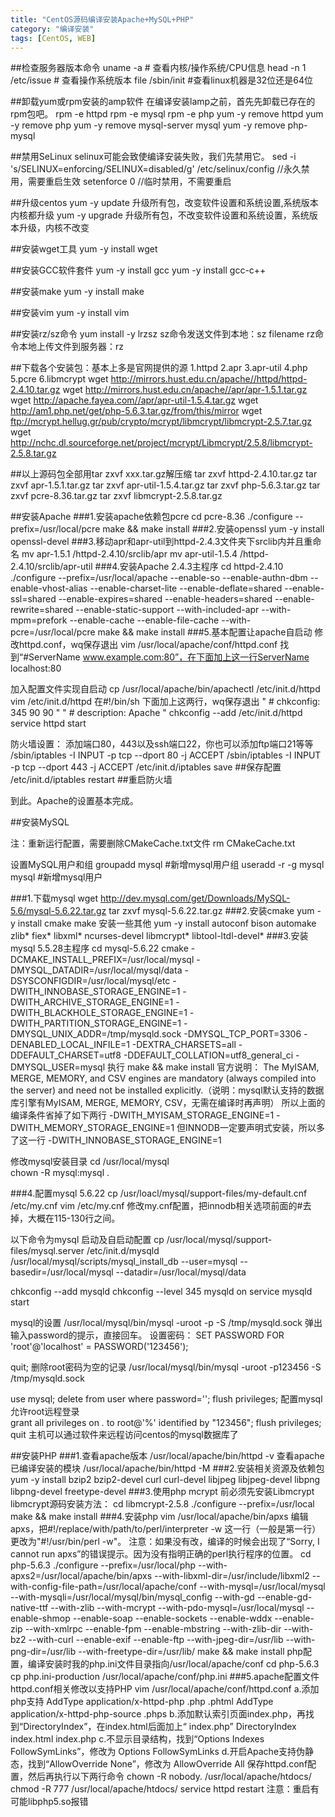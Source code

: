 ```yaml
---
title: "CentOS源码编译安装Apache+MySQL+PHP"
category: "编译安装"
tags: [CentOS, WEB]
---
```

##检查服务器版本命令
uname -a # 查看内核/操作系统/CPU信息
head -n 1 /etc/issue # 查看操作系统版本
file /sbin/init #查看linux机器是32位还是64位

##卸载yum或rpm安装的amp软件
在编译安装lamp之前，首先先卸载已存在的rpm包吧。
rpm -e httpd
rpm -e mysql
rpm -e php
yum -y remove httpd
yum -y remove php
yum -y remove mysql-server mysql
yum -y remove php-mysql

##禁用SeLinux
selinux可能会致使编译安装失败，我们先禁用它。
sed -i 's/SELINUX=enforcing/SELINUX=disabled/g' /etc/selinux/config //永久禁用，需要重启生效
setenforce 0 //临时禁用，不需要重启

##升级centos
yum -y update
升级所有包，改变软件设置和系统设置,系统版本内核都升级
yum -y upgrade
升级所有包，不改变软件设置和系统设置，系统版本升级，内核不改变

##安装wget工具
yum -y install wget

##安装GCC软件套件
yum -y install gcc
yum -y install gcc-c++

##安装make
yum -y install make

##安装vim
yum -y install vim

##安装rz/sz命令
yum install -y lrzsz
sz命令发送文件到本地：sz filename
rz命令本地上传文件到服务器：rz

##下载各个安装包：基本上多是官网提供的源
1.httpd
2.apr
3.apr-util
4.php
5.pcre
6.libmcrypt
wget http://mirrors.hust.edu.cn/apache//httpd/httpd-2.4.10.tar.gz
wget http://mirrors.hust.edu.cn/apache//apr/apr-1.5.1.tar.gz
wget http://apache.fayea.com//apr/apr-util-1.5.4.tar.gz
wget http://am1.php.net/get/php-5.6.3.tar.gz/from/this/mirror
wget ftp://mcrypt.hellug.gr/pub/crypto/mcrypt/libmcrypt/libmcrypt-2.5.7.tar.gz
wget http://nchc.dl.sourceforge.net/project/mcrypt/Libmcrypt/2.5.8/libmcrypt-2.5.8.tar.gz

##以上源码包全部用tar zxvf xxx.tar.gz解压缩
tar zxvf httpd-2.4.10.tar.gz
tar zxvf apr-1.5.1.tar.gz 
tar zxvf apr-util-1.5.4.tar.gz
tar zxvf php-5.6.3.tar.gz
tar zxvf pcre-8.36.tar.gz
tar zxvf libmcrypt-2.5.8.tar.gz

##安装Apache
###1.安装apache依赖包pcre
cd pcre-8.36
./configure --prefix=/usr/local/pcre
make && make install
###2.安装openssl
yum -y install openssl-devel
###3.移动apr和apr-util到httpd-2.4.3文件夹下srclib内并且重命名
mv apr-1.5.1 /httpd-2.4.10/srclib/apr
mv apr-util-1.5.4 /httpd-2.4.10/srclib/apr-util
###4.安装Apache 2.4.3主程序
cd httpd-2.4.10
./configure --prefix=/usr/local/apache --enable-so --enable-authn-dbm --enable-vhost-alias --enable-charset-lite --enable-deflate=shared --enable-ssl=shared --enable-expires=shared --enable-headers=shared --enable-rewrite=shared --enable-static-support --with-included-apr --with-mpm=prefork --enable-cache --enable-file-cache --with-pcre=/usr/local/pcre
make && make install
###5.基本配置让apache自启动
修改httpd.conf，wq保存退出
vim /usr/local/apache/conf/httpd.conf
找到“#ServerName www.example.com:80”，在下面加上这一行ServerName localhost:80

加入配置文件实现自启动
cp /usr/local/apache/bin/apachectl /etc/init.d/httpd
vim /etc/init.d/httpd
在#!/bin/sh 下面加上这两行，wq保存退出
" # chkconfig: 345 90 90 "
" # description: Apache "
chkconfig --add /etc/init.d/httpd
service httpd start

防火墙设置：
添加端口80，443以及ssh端口22，你也可以添加ftp端口21等等
/sbin/iptables -I INPUT -p tcp --dport 80 -j ACCEPT
/sbin/iptables -I INPUT -p tcp --dport 443 -j ACCEPT
/etc/init.d/iptables save               ##保存配置
/etc/init.d/iptables restart             ##重启防火墙 

到此。Apache的设置基本完成。

##安装MySQL

注：重新运行配置，需要删除CMakeCache.txt文件
rm CMakeCache.txt

设置MySQL用户和组
groupadd mysql #新增mysql用户组
useradd -r -g mysql mysql  #新增mysql用户

###1.下载mysql
wget http://dev.mysql.com/get/Downloads/MySQL-5.6/mysql-5.6.22.tar.gz
tar zxvf mysql-5.6.22.tar.gz
###2.安装cmake
yum -y install cmake make
安装一些其他
yum -y install  autoconf bison automake zlib* fiex* libxml* ncurses-devel libmcrypt* libtool-ltdl-devel*
###3.安装mysql 5.5.28主程序
cd mysql-5.6.22
cmake -DCMAKE_INSTALL_PREFIX=/usr/local/mysql -DMYSQL_DATADIR=/usr/local/mysql/data -DSYSCONFIGDIR=/usr/local/mysql/etc -DWITH_INNOBASE_STORAGE_ENGINE=1 -DWITH_ARCHIVE_STORAGE_ENGINE=1 -DWITH_BLACKHOLE_STORAGE_ENGINE=1 -DWITH_PARTITION_STORAGE_ENGINE=1 -DMYSQL_UNIX_ADDR=/tmp/mysqld.sock -DMYSQL_TCP_PORT=3306 -DENABLED_LOCAL_INFILE=1 -DEXTRA_CHARSETS=all -DDEFAULT_CHARSET=utf8 -DDEFAULT_COLLATION=utf8_general_ci -DMYSQL_USER=mysql
执行
make && make install
官方说明：
The MyISAM, MERGE, MEMORY, and CSV engines are mandatory (always compiled into the server) and need not be installed explicitly.（说明：mysql默认支持的数据库引擎有MyISAM, MERGE, MEMORY, CSV，无需在编译时再声明）
所以上面的编译条件省掉了如下两行
-DWITH_MYISAM_STORAGE_ENGINE=1
-DWITH_MEMORY_STORAGE_ENGINE=1
但INNODB一定要声明式安装，所以多了这一行
-DWITH_INNOBASE_STORAGE_ENGINE=1

修改mysql安装目录
cd /usr/local/mysql   
chown -R mysql:mysql .


###4.配置mysql 5.6.22
cp /usr/loacl/mysql/support-files/my-default.cnf /etc/my.cnf
vim /etc/my.cnf
修改my.cnf配置，把innodb相关选项前面的#去掉，大概在115-130行之间。

以下命令为mysql 启动及自启动配置
cp /usr/local/mysql/support-files/mysql.server /etc/init.d/mysqld
/usr/local/mysql/scripts/mysql_install_db --user=mysql --basedir=/usr/local/mysql --datadir=/usr/local/mysql/data

chkconfig --add mysqld
chkconfig --level 345 mysqld on
service mysqld start 

mysql的设置
/usr/local/mysql/bin/mysql -uroot -p -S /tmp/mysqld.sock
弹出输入password的提示，直接回车。
设置密码：
SET PASSWORD FOR 'root'@'localhost' = PASSWORD('123456');

quit;
删除root密码为空的记录
/usr/local/mysql/bin/mysql -uroot -p123456 -S /tmp/mysqld.sock

use mysql;
delete from user where password='';
flush privileges;
配置mysql允许root远程登录                                 
grant all privileges on *.* to root@'%' identified by "123456";
flush privileges;
quit
主机可以通过软件来远程访问centos的mysql数据库了

##安装PHP
###1.查看apache版本
/usr/local/apache/bin/httpd -v
查看apache已编译安装的模块
/usr/local/apache/bin/httpd -M
###2.安装相关资源及依赖包
yum -y install bzip2 bzip2-devel curl curl-devel libjpeg libjpeg-devel libpng libpng-devel freetype-devel
###3.使用php mcrypt 前必须先安装Libmcrypt
libmcrypt源码安装方法：
cd libmcrypt-2.5.8
./configure --prefix=/usr/local
make && make install
###4.安装php
vim /usr/local/apache/bin/apxs
编辑apxs，把#!/replace/with/path/to/perl/interpreter -w 这一行（一般是第一行）更改为"#!/usr/bin/perl -w"。
注意：如果没有改，编译的时候会出现了“Sorry, I cannot run apxs”的错误提示。因为没有指明正确的perl执行程序的位置。
cd php-5.6.3
./configure --prefix=/usr/local/php --with-apxs2=/usr/local/apache/bin/apxs --with-libxml-dir=/usr/include/libxml2 --with-config-file-path=/usr/local/apache/conf --with-mysql=/usr/local/mysql --with-mysqli=/usr/local/mysql/bin/mysql_config --with-gd --enable-gd-native-ttf --with-zlib --with-mcrypt --with-pdo-mysql=/usr/local/mysql --enable-shmop --enable-soap --enable-sockets --enable-wddx --enable-zip --with-xmlrpc --enable-fpm --enable-mbstring --with-zlib-dir --with-bz2 --with-curl --enable-exif --enable-ftp --with-jpeg-dir=/usr/lib --with-png-dir=/usr/lib --with-freetype-dir=/usr/lib/
make && make install
php配置，编译安装时我的php.ini文件目录指向/usr/local/apache/conf
cd php-5.6.3
cp php.ini-production /usr/local/apache/conf/php.ini
###5.apache配置文件httpd.conf相关修改以支持PHP
vim /usr/local/apache/conf/httpd.conf
a.添加php支持
AddType application/x-httpd-php .php .phtml
AddType application/x-httpd-php-source .phps
b.添加默认索引页面index.php，再找到“DirectoryIndex”，在index.html后面加上“ index.php”
DirectoryIndex index.html index.php
c.不显示目录结构，找到“Options Indexes FollowSymLinks”，修改为
Options FollowSymLinks
d.开启Apache支持伪静态，找到“AllowOverride None”，修改为
AllowOverride All
保存httpd.conf配置，然后再执行以下两行命令
chown -R nobody. /usr/local/apache/htdocs/
chmod -R 777 /usr/local/apache/htdocs/
service httpd restart
注意：重启有可能libphp5.so报错
